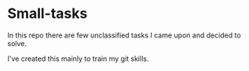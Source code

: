 # Small-tasks

In this repo there are few unclassified tasks I came upon and decided to solve. 

I've created this mainly to train my git skills.   
